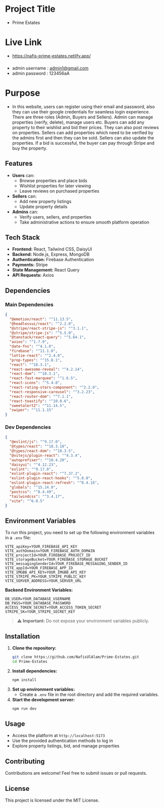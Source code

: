 # Project Title

- Prime Estates

# Live Link

- https://nafis-prime-estates.netlify.app/

###

- admin username : admin1@gmail.com
- admin password : 123456aA

# Purpose

- In this website, users can register using their email and password, also they can use their google credentials for seamless login experience. There are three roles (Admin, Buyers and Sellers). Admin can manage properties (verify, delete), manage users etc. Buyers can add any property to their wishlist and bid their prices. They can also post reviews on properties. Sellers can add properties which need to be verified by the admins first and then they can be sold. Sellers can also update the properties. If a bid is successful, the buyer can pay through Stripe and buy the property.


## Features
- **Users** can:
  - Browse properties and place bids
  - Wishlist properties for later viewing
  - Leave reviews on purchased properties
- **Sellers** can:
  - Add new property listings
  - Update property details
- **Admins** can:
  - Verify users, sellers, and properties
  - Take administrative actions to ensure smooth platform operation

## Tech Stack
- **Frontend:** React, Tailwind CSS, DaisyUI
- **Backend:** Node.js, Express, MongoDB
- **Authentication:** Firebase Authentication
- **Payments:** Stripe
- **State Management:** React Query
- **API Requests:** Axios

## Dependencies
### Main Dependencies
```json
{
  "@emotion/react": "^11.13.5",
  "@headlessui/react": "^2.2.0",
  "@stripe/react-stripe-js": "^3.1.1",
  "@stripe/stripe-js": "^5.5.0",
  "@tanstack/react-query": "^5.64.1",
  "axios": "^1.7.9",
  "date-fns": "^4.1.0",
  "firebase": "^11.1.0",
  "lottie-react": "^2.4.0",
  "prop-types": "^15.8.1",
  "react": "^18.3.1",
  "react-awesome-reveal": "^4.2.14",
  "react-dom": "^18.3.1",
  "react-fast-marquee": "^1.6.5",
  "react-icons": "^5.4.0",
  "react-rating-stars-component": "^2.2.0",
  "react-responsive-carousel": "^3.2.23",
  "react-router-dom": "^7.1.1",
  "react-toastify": "^10.0.6",
  "sweetalert2": "^11.14.5",
  "swiper": "^11.1.15"
}
```

### Dev Dependencies
```json
{
  "@eslint/js": "^9.17.0",
  "@types/react": "^18.3.18",
  "@types/react-dom": "^18.3.5",
  "@vitejs/plugin-react": "^4.3.4",
  "autoprefixer": "^10.4.20",
  "daisyui": "^4.12.23",
  "eslint": "^9.17.0",
  "eslint-plugin-react": "^7.37.2",
  "eslint-plugin-react-hooks": "^5.0.0",
  "eslint-plugin-react-refresh": "^0.4.16",
  "globals": "^15.14.0",
  "postcss": "^8.4.49",
  "tailwindcss": "^3.4.17",
  "vite": "^6.0.5"
}
```

## Environment Variables
To run this project, you need to set up the following environment variables in a `.env` file:

```
VITE_apiKey=YOUR_FIREBASE_API_KEY
VITE_authDomain=YOUR_FIREBASE_AUTH_DOMAIN
VITE_projectId=YOUR_FIREBASE_PROJECT_ID
VITE_storageBucket=YOUR_FIREBASE_STORAGE_BUCKET
VITE_messagingSenderId=YOUR_FIREBASE_MESSAGING_SENDER_ID
VITE_appId=YOUR_FIREBASE_APP_ID
VITE_IMGBB_API_KEY=YOUR_IMGBB_API_KEY
VITE_STRIPE_PK=YOUR_STRIPE_PUBLIC_KEY
VITE_SERVER_ADDRESS=YOUR_SERVER_URL
```

**Backend Environment Variables:**
```
DB_USER=YOUR_DATABASE_USERNAME
DB_PASS=YOUR_DATABASE_PASSWORD
ACCESS_TOKEN_SECRET=YOUR_ACCESS_TOKEN_SECRET
STRIPE_SK=YOUR_STRIPE_SECRET_KEY
```

> ⚠ **Important:** Do not expose your environment variables publicly.

## Installation
1. **Clone the repository:**
   ```sh
   git clone https://github.com/NafisUlAlam/Prime-Estates.git
   cd Prime-Estates
   ```
2. **Install dependencies:**
   ```sh
   npm install
   ```
3. **Set up environment variables:**
   - Create a `.env` file in the root directory and add the required variables.
4. **Start the development server:**
   ```sh
   npm run dev
   ```

## Usage
- Access the platform at `http://localhost:5173`
- Use the provided authentication methods to log in
- Explore property listings, bid, and manage properties

## Contributing
Contributions are welcome! Feel free to submit issues or pull requests.

## License
This project is licensed under the MIT License.

